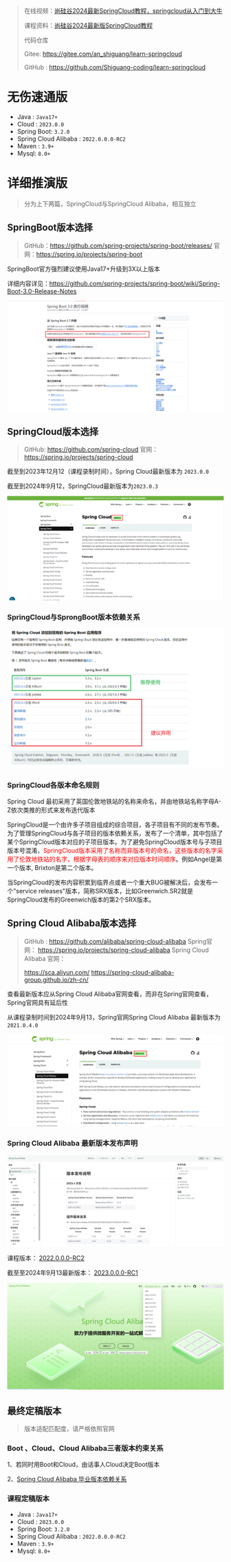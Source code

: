 > 在线视频：[尚硅谷2024最新SpringCloud教程，springcloud从入门到大牛](https://www.bilibili.com/video/BV1gW421P7RD)
>
> 课程资料：[尚硅谷2024最新版SpringCloud教程](https://pan.baidu.com/s/1BHuY4SWHwFUNDilbzngjyQ?pwd=8kzj)
>
> 代码仓库
>
> Gitee: https://gitee.com/an_shiguang/learn-springcloud
>
> GitHub : https://github.com/Shiguang-coding/learn-springcloud

# 无伤速通版

- Java : `Java17+`
- Cloud : `2023.0.0`
- Spring Boot: `3.2.0`
- Spring Cloud Alibaba : `2022.0.0.0-RC2`
- Maven : `3.9+`
- Mysql: `8.0+`

# 详细推演版

> 分为上下两篇，SpringCloud与SpringCloud Alibaba，相互独立

## SpringBoot版本选择

> GitHub：https://github.com/spring-projects/spring-boot/releases/
> 官网：https://spring.io/projects/spring-boot

SpringBoot官方强烈建议使用Java17+升级到3X以上版本

详细内容详见：https://github.com/spring-projects/spring-boot/wiki/Spring-Boot-3.0-Release-Notes

![image-20240912234351104](images/66e30c3656f6a.png)



## SpringCloud版本选择

> GitHub: https://github.com/spring-cloud
> 官网： https://spring.io/projects/spring-cloud

截至到2023年12月12（课程录制时间），Spring Cloud最新版本为 `2023.0.0`

截至到2024年9月12，SpringCloud最新版本为`2023.0.3`

![image-20240912235429433](images/66e30eb4865fe.png)

### SpringCloud与SprongBoot版本依赖关系

![image-20240912235943138](images/66e30fee305e2.png)

### SpringCloud各版本命名规则

Spring Cloud 最初采用了英国伦敦地铁站的名称来命名，并由地铁站名称字母A-Z依次类推的形式来发布迭代版本

SpringCloud是一个由许多子项目组成的综合项目，各子项目有不同的发布节奏。为了管理SpringCloud与各子项目的版本依赖关系，发布了一个清单，其中包括了某个SpringCloud版本对应的子项目版本。为了避免SpringCloud版本号与子项目版本号混淆，<font color = 'red'>SpringCloud版本采用了名称而非版本号的命名，这些版本的名字采用了伦敦地铁站的名字，根据字母表的顺序来对应版本时间顺序</font>。例如Angel是第一个版本, Brixton是第二个版本。

当SpringCloud的发布内容积累到临界点或者一个重大BUG被解决后，会发布一个"service releases"版本，简称SRX版本，比如Greenwich.SR2就是SpringCloud发布的Greenwich版本的第2个SRX版本。



## Spring Cloud Alibaba版本选择

> GitHub : https://github.com/alibaba/spring-cloud-alibaba
> Spring官网： https://spring.io/projects/spring-cloud-alibaba
> Spring Cloud Alibaba 官网： 
>
> https://sca.aliyun.com/
> https://spring-cloud-alibaba-group.github.io/zh-cn/

查看最新版本应从Spring Cloud Alibaba官网查看，而非在Spring官网查看，Spring官网具有延后性

从课程录制时间到2024年9月13，Spring官网Spring Cloud Alibaba 最新版本为`2021.0.4.0`

![image-20240913001033703](images/66e3127960c51.png)

### Spring Cloud Alibaba 最新版本发布声明

![image-20240913001351989](images/66e3133f08769.png)

课程版本： [2022.0.0.0-RC2](https://spring-cloud-alibaba-group.github.io/zh-cn/docs/2022.0.0.0-RC2/overview/what-is-sca)

截至至2024年9月13最新版本： [2023.0.0.0-RC1](https://spring-cloud-alibaba-group.github.io/zh-cn/docs/2023.0.0.0-RC1/overview/what-is-sca)

![image-20240913001805310](images/66e3143c8ee08.png)



## 最终定稿版本

> 版本适配匹配度，请严格依照官网

### Boot 、Cloud、Cloud Alibaba三者版本约束关系

1、若同时用Boot和Cloud，由话事人Cloud决定Boot版本

2、[Spring Cloud Alibaba 毕业版本依赖关系](https://sca.aliyun.com/docs/2022/overview/version-explain/)

### 课程定稿版本

- Java : `Java17+`
- Cloud : `2023.0.0`
- Spring Boot: `3.2.0`
- Spring Cloud Alibaba : `2022.0.0.0-RC2`
- Maven : `3.9+`
- Mysql: `8.0+`



